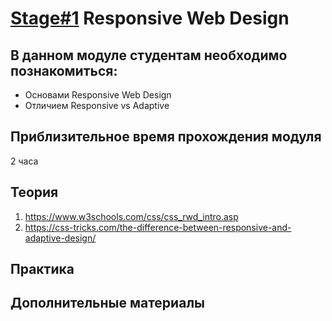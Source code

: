 # [Stage#1](../../) Responsive Web Design
## В данном модуле студентам необходимо познакомиться:
- Основами Responsive Web Design
- Отличием Responsive vs Adaptive 

## Приблизительное время прохождения модуля
2 часа

## Теория 
1. https://www.w3schools.com/css/css_rwd_intro.asp
2. https://css-tricks.com/the-difference-between-responsive-and-adaptive-design/

## Практика 


## Дополнительные материалы

